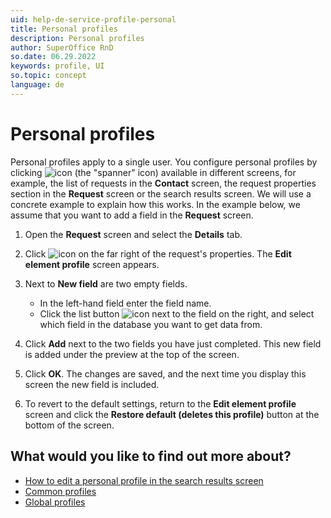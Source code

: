 ```yaml
---
uid: help-de-service-profile-personal
title: Personal profiles
description: Personal profiles
author: SuperOffice RnD
so.date: 06.29.2022
keywords: profile, UI
so.topic: concept
language: de
---
```


# Personal profiles

Personal profiles apply to a single user. You configure personal profiles by clicking ![icon][img1] (the "spanner" icon) available in different screens, for example, the list of requests in the **Contact** screen, the request properties section in the **Request** screen or the search results screen. We will use a concrete example to explain how this works. In the example below, we assume that you want to add a field in the **Request** screen.

1. Open the **Request** screen and select the **Details** tab.

2. Click ![icon][img1] on the far right of the request's properties. The **Edit element profile** screen appears.

3. Next to **New field** are two empty fields.
    * In the left-hand field enter the field name.
    * Click the list button ![icon][img2] next to the field on the right, and select which field in the database you want to get data from.

4. Click **Add** next to the two fields you have just completed. This new field is added under the preview at the top of the screen.

5. Click **OK**. The changes are saved, and the next time you display this screen the new field is included.

6. To revert to the default settings, return to the **Edit element profile** screen and click the **Restore default (deletes this profile)** button at the bottom of the screen.

## What would you like to find out more about?

* [How to edit a personal profile in the search results screen][2]
* [Common profiles][3]
* [Global profiles][4]

<!-- Referenced links -->
[2]: ../../../../search-options/learn/in-service/customize-presentation.md
[3]: common.md
[4]: global.md

<!-- Referenced images -->
[img1]: ../../../../../../common/icons/settingstools.png
[img2]: ../../../../../../common/icons/dropdown-arrow.png


